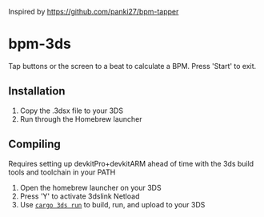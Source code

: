 Inspired by https://github.com/panki27/bpm-tapper

# bpm-3ds

Tap buttons or the screen to a beat to calculate a BPM. Press 'Start' to exit.

## Installation

1. Copy the .3dsx file to your 3DS
2. Run through the Homebrew launcher

## Compiling

Requires setting up devkitPro+devkitARM ahead of time with the 3ds build tools and toolchain in your PATH

1. Open the homebrew launcher on your 3DS
2. Press 'Y' to activate 3dslink Netload
3. Use [`cargo 3ds run`](https://github.com/rust3ds/cargo-3ds) to build, run, and upload to your 3DS
 
